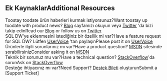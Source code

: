 ## <a name="additional-resources"></a><span data-ttu-id="e2872-101">Ek Kaynaklar</span><span class="sxs-lookup"><span data-stu-id="e2872-101">Additional Resources</span></span>

<span data-ttu-id="e2872-102">Toostay toodate ürün haberleri kurmak istiyorsunuz?</span><span class="sxs-lookup"><span data-stu-id="e2872-102">Want toostay up toodate with product news?</span></span> <span data-ttu-id="e2872-103">[Blog] sayfamızı okuyun veya [Twitter] 'da bizi takip edin</span><span class="sxs-lookup"><span data-stu-id="e2872-103">Read our [Blog] or follow us on [Twitter] </span></span></br>
<span data-ttu-id="e2872-104">SQL DW'ye eklenmesini istediğiniz bir özellik mi var?</span><span class="sxs-lookup"><span data-stu-id="e2872-104">Have a feature request for SQL DW?</span></span> <span data-ttu-id="e2872-105">Lütfen [UserVoice] 'tan paylaşın</span><span class="sxs-lookup"><span data-stu-id="e2872-105">Please post it on [UserVoice] </span></span></br>
<span data-ttu-id="e2872-106">Ürünlerle ilgili sorunlarınız mı var?</span><span class="sxs-lookup"><span data-stu-id="e2872-106">Have a product question?</span></span> <span data-ttu-id="e2872-107">[MSDN]  sitesinde sorabilirsiniz</span><span class="sxs-lookup"><span data-stu-id="e2872-107">Consider asking it on [MSDN] </span></span></br>
<span data-ttu-id="e2872-108">Teknik bir sorunuz mu var?</span><span class="sxs-lookup"><span data-stu-id="e2872-108">Have a technical question?</span></span> <span data-ttu-id="e2872-109">[StackOverflow]'da sorun</span><span class="sxs-lookup"><span data-stu-id="e2872-109">Ask on [StackOverflow]</span></span></br>
<span data-ttu-id="e2872-110">Desteğe ihtiyacınız mı var?</span><span class="sxs-lookup"><span data-stu-id="e2872-110">Need Support?</span></span> <span data-ttu-id="e2872-111">[Destek Bileti] oluşturun</span><span class="sxs-lookup"><span data-stu-id="e2872-111">Submit a [Support Ticket]</span></span></br>

[Blog]: https://azure.microsoft.com/blog/tag/azure-sql-data-warehouse/
[Twitter]: https://twitter.com/AzureSQLDW
[UserVoice]: https://feedback.azure.com/forums/307516-sql-data-warehouse
[MSDN]: https://social.msdn.microsoft.com/Forums/azure/en-US/home?forum=AzureSQLDataWarehouse
[StackOverflow]: http://stackoverflow.com/questions/tagged/azure-sqldw
[Destek Bileti]: ../articles/sql-data-warehouse/sql-data-warehouse-get-started-create-support-ticket.md



